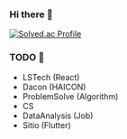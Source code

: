### Hi there 👋

[![Solved.ac Profile](http://mazassumnida.wtf/api/v2/generate_badge?boj=pym7857)](https://solved.ac/pym7857/)

### TODO 🎯
- LSTech (React)
- Dacon (HAICON)
- ProblemSolve (Algorithm)
- CS
- DataAnalysis (Job)
- Sitio (Flutter)
